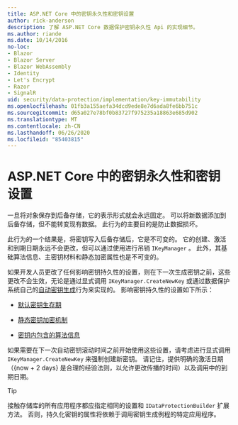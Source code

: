 ```yaml
---
title: ASP.NET Core 中的密钥永久性和密钥设置
author: rick-anderson
description: 了解 ASP.NET Core 数据保护密钥永久性 Api 的实现细节。
ms.author: riande
ms.date: 10/14/2016
no-loc:
- Blazor
- Blazor Server
- Blazor WebAssembly
- Identity
- Let's Encrypt
- Razor
- SignalR
uid: security/data-protection/implementation/key-immutability
ms.openlocfilehash: 01fb3a155aefa34dcd9ede8e7d6ada8fe6bb751c
ms.sourcegitcommit: d65a027e78bf0b83727f975235a18863e685d902
ms.translationtype: MT
ms.contentlocale: zh-CN
ms.lasthandoff: 06/26/2020
ms.locfileid: "85403815"
---
```

# <a name="key-immutability-and-key-settings-in-aspnet-core"></a>ASP.NET Core 中的密钥永久性和密钥设置

一旦将对象保存到后备存储，它的表示形式就会永远固定。 可以将新数据添加到后备存储，但不能转变现有数据。 此行为的主要目的是防止数据损坏。

此行为的一个结果是，将密钥写入后备存储后，它是不可变的。 它的创建、激活和到期日期永远不会更改，但可以通过使用进行吊销 `IKeyManager` 。 此外，其基础算法信息、主密钥材料和静态加密属性也是不可变的。

如果开发人员更改了任何影响密钥持久性的设置，则在下一次生成密钥之前，这些更改不会生效，无论是通过显式调用 `IKeyManager.CreateNewKey` 或通过数据保护系统自己的[自动密钥生成](xref:security/data-protection/implementation/key-management#data-protection-implementation-key-management)行为来实现的。 影响密钥持久性的设置如下所示：

* [默认密钥生存期](xref:security/data-protection/implementation/key-management#data-protection-implementation-key-management)

* [静态密钥加密机制](xref:security/data-protection/implementation/key-encryption-at-rest)

* [密钥内包含的算法信息](xref:security/data-protection/configuration/overview#changing-algorithms-with-usecryptographicalgorithms)

如果需要在下一次自动密钥滚动时间之前开始使用这些设置，请考虑进行显式调用 `IKeyManager.CreateNewKey` 来强制创建新密钥。 请记住，提供明确的激活日期（{now + 2 days} 是合理的经验法则，以允许更改传播的时间）以及调用中的到期日期。

>[!TIP]
> 接触存储库的所有应用程序都应指定相同的设置和 `IDataProtectionBuilder` 扩展方法。 否则，持久化密钥的属性将依赖于调用密钥生成例程的特定应用程序。
